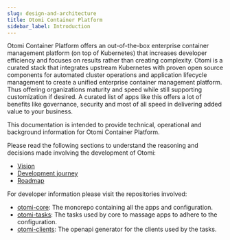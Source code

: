 ```yaml
---
slug: design-and-architecture
title: Otomi Container Platform
sidebar_label: Introduction
---
```


Otomi Container Platform offers an out-of-the-box enterprise container management platform (on top of Kubernetes) that increases developer efficiency and focuses on results rather than creating complexity. Otomi is a curated stack that integrates upstream Kubernetes with proven open source components for automated cluster operations and application lifecycle management to create a unified enterprise container management platform. Thus offering organizations maturity and speed while still supporting customization if desired. A curated list of apps like this offers a lot of benefits like governance, security and most of all speed in delivering added value to your business.

This documentation is intended to provide technical, operational and background information for Otomi Container Platform.

Please read the following sections to understand the reasoning and decisions made involving the development of Otomi:

- [Vision](vision)
- [Development journey](development-journey)
- [Roadmap](roadmap)

For developer information please visit the repositories involved:

- [otomi-core](https://github.com/redkubes/otomi-core/): The monorepo containing all the apps and configuration.
- [otomi-tasks](https://github.com/redkubes/otomi-tasks/): The tasks used by core to massage apps to adhere to the configuration.
- [otomi-clients](https://github.com/redkubes/otomi-clients/): The openapi generator for the clients used by the tasks.
